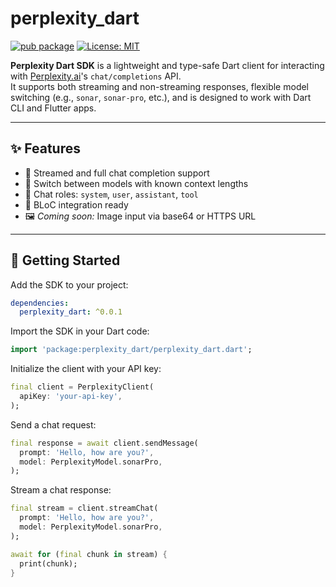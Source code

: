 # perplexity_dart

[![pub package](https://img.shields.io/pub/v/perplexity_dart.svg)](https://pub.dev/packages/perplexity_dart)
[![License: MIT](https://img.shields.io/badge/license-MIT-yellow.svg)](LICENSE)

**Perplexity Dart SDK** is a lightweight and type-safe Dart client for interacting with [Perplexity.ai](https://www.perplexity.ai)'s `chat/completions` API.  
It supports both streaming and non-streaming responses, flexible model switching (e.g., `sonar`, `sonar-pro`, etc.), and is designed to work with Dart CLI and Flutter apps.

---

## ✨ Features

- 🔁 Streamed and full chat completion support
- 🎯 Switch between models with known context lengths
- 💬 Chat roles: `system`, `user`, `assistant`, `tool`
- 🧱 BLoC integration ready
- 🖼️ *Coming soon:* Image input via base64 or HTTPS URL

---

## 🚀 Getting Started

Add the SDK to your project:

```yaml
dependencies:
  perplexity_dart: ^0.0.1
```

Import the SDK in your Dart code:

```dart
import 'package:perplexity_dart/perplexity_dart.dart';
```

Initialize the client with your API key:

```dart
final client = PerplexityClient(
  apiKey: 'your-api-key',
);
```

Send a chat request:

```dart
final response = await client.sendMessage(
  prompt: 'Hello, how are you?',
  model: PerplexityModel.sonarPro,
);
```

Stream a chat response:

```dart
final stream = client.streamChat(
  prompt: 'Hello, how are you?',
  model: PerplexityModel.sonarPro,
);

await for (final chunk in stream) {
  print(chunk);
}
```